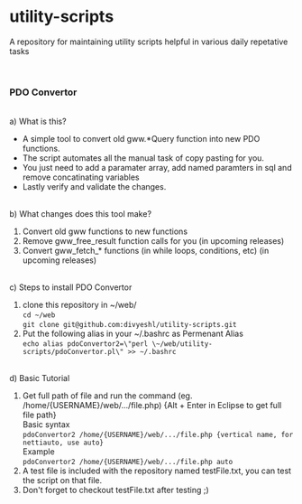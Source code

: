 # utility-scripts
A repository for maintaining utility scripts helpful in various daily repetative tasks

<br/><h3>PDO Convertor</h3>

<br/>a) What is this?
<ul>
<li>A simple tool to convert old gww.*Query function into new PDO functions.</li>
<li>The script automates all the manual task of copy pasting for you.</li>
<li>You just need to add a paramater array, add named paramters in sql and remove concatinating variables</li>
<li>Lastly verify and validate the changes.</li>
</ul>

<br/>b) What changes does this tool make?
1) Convert old gww functions to new functions
2) Remove gww_free_result function calls for you (in upcoming releases)
3) Convert gww_fetch_* functions (in while loops, conditions, etc) (in upcoming releases)


<br/>c) Steps to install PDO Convertor
1) clone this repository in ~/web/
<br/>`cd ~/web`
<br/>`git clone git@github.com:divyeshl/utility-scripts.git`
2) Put the following alias in your ~/.bashrc as Permenant Alias
<br/>`echo alias pdoConvertor2=\"perl \~/web/utility-scripts/pdoConvertor.pl\" >> ~/.bashrc`

<br/>d) Basic Tutorial
1) Get full path of file and run the command (eg. /home/{USERNAME}/web/.../file.php) {Alt + Enter in Eclipse to get full file path}
<br/>Basic syntax
<br/>`pdoConvertor2 /home/{USERNAME}/web/.../file.php {vertical name, for nettiauto, use auto}`
<br/>Example
<br/>`pdoConvertor2 /home/{USERNAME}/web/.../file.php auto`
2) A test file is included with the repository named testFile.txt, you can test the script on that file.
3) Don't forget to checkout testFile.txt after testing ;)
